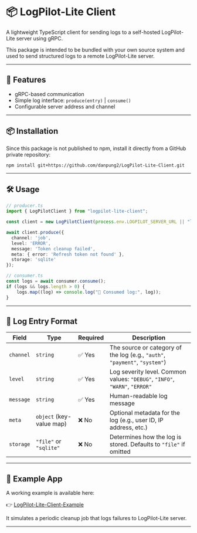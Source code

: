 # 📦 LogPilot-Lite Client

A lightweight TypeScript client for sending logs to a self-hosted LogPilot-Lite server using gRPC.

This package is intended to be bundled with your own source system and used to send structured logs to a remote LogPilot-Lite server.

---

## 🚀 Features

- gRPC-based communication
- Simple log interface: `produce(entry)` | `consume()`
- Configurable server address and channel

---

## 📦 Installation

Since this package is not published to npm, install it directly from a GitHub private repository:

```
npm install git+https://github.com/danpung2/LogPilot-Lite-Client.git
```

---

## 🛠 Usage

```ts
// producer.ts
import { LogPilotClient } from "logpilot-lite-client";

const client = new LogPilotClient(process.env.LOGPILOT_SERVER_URL || "localhost:50051");

await client.produce({
  channel: 'job',
  level: 'ERROR',
  message: 'Token cleanup failed',
  meta: { error: 'Refresh token not found' },
  storage: 'sqlite'
});

// consumer.ts
const logs = await consumer.consume();
if (logs && logs.length > 0) {
    logs.map((log) => console.log("🧭 Consumed log:", log));
}
```

---

## 📄 Log Entry Format

| Field     | Type                     | Required | Description |
|-----------|--------------------------|----------|-------------|
| `channel` | `string`                 | ✅ Yes   | The source or category of the log (e.g., `"auth"`, `"payment"`, `"system"`) |
| `level`   | `string`                 | ✅ Yes   | Log severity level. Common values: `"DEBUG"`, `"INFO"`, `"WARN"`, `"ERROR"` |
| `message` | `string`                 | ✅ Yes   | Human-readable log message |
| `meta`    | `object` (key-value map) | ❌ No    | Optional metadata for the log (e.g., user ID, IP address, etc.) |
| `storage` | `"file"` or `"sqlite"`   | ❌ No    | Determines how the log is stored. Defaults to `"file"` if omitted |

---

## 🧪 Example App

A working example is available here:

👉 [LogPilot-Lite-Client-Example](https://github.com/danpung2/LogPilot-Lite-Client-Example)

It simulates a periodic cleanup job that logs failures to LogPilot-Lite server.

---
